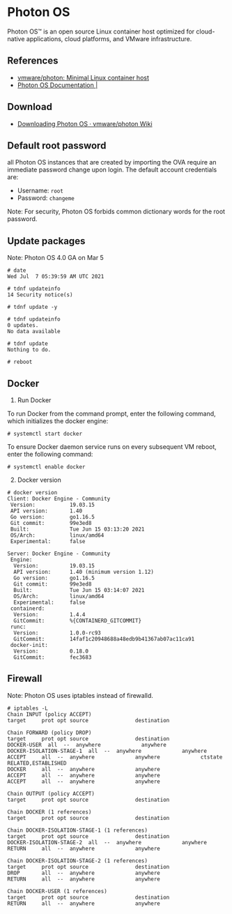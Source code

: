 # Photon OS

Photon OS™ is an open source Linux container host optimized for cloud-native applications, cloud platforms, and VMware infrastructure. 

## References

- [vmware/photon: Minimal Linux container host](https://github.com/vmware/photon)
- [Photon OS Documentation |](https://vmware.github.io/photon/docs/)

## Download

- [Downloading Photon OS · vmware/photon Wiki](https://github.com/vmware/photon/wiki/Downloading-Photon-OS)

## Default root password

all Photon OS instances that are created by importing the OVA require an immediate password change upon login. The default account credentials are:

- Username: `root`
- Password: `changeme`

Note: For security, Photon OS forbids common dictionary words for the root password.  

## Update packages

Note: Photon OS 4.0 GA on Mar 5

```
# date
Wed Jul  7 05:39:59 AM UTC 2021

# tdnf updateinfo
14 Security notice(s)

# tdnf update -y

# tdnf updateinfo
0 updates.
No data available

# tdnf update
Nothing to do.

# reboot
```

## Docker

1. Run Docker

To run Docker from the command prompt, enter the following command, which initializes the docker engine:
```
# systemctl start docker
```

To ensure Docker daemon service runs on every subsequent VM reboot, enter the following command:
```
# systemctl enable docker
```

2. Docker version

```
# docker version
Client: Docker Engine - Community
 Version:           19.03.15
 API version:       1.40
 Go version:        go1.16.5
 Git commit:        99e3ed8
 Built:             Tue Jun 15 03:13:20 2021
 OS/Arch:           linux/amd64
 Experimental:      false

Server: Docker Engine - Community
 Engine:
  Version:          19.03.15
  API version:      1.40 (minimum version 1.12)
  Go version:       go1.16.5
  Git commit:       99e3ed8
  Built:            Tue Jun 15 03:14:07 2021
  OS/Arch:          linux/amd64
  Experimental:     false
 containerd:
  Version:          1.4.4
  GitCommit:        %{CONTAINERD_GITCOMMIT}
 runc:
  Version:          1.0.0-rc93
  GitCommit:        14faf1c20948688a48edb9b41367ab07ac11ca91
 docker-init:
  Version:          0.18.0
  GitCommit:        fec3683
```

## Firewall

Note: Photon OS uses iptables instead of firewalld.

```
# iptables -L
Chain INPUT (policy ACCEPT)
target     prot opt source               destination

Chain FORWARD (policy DROP)
target     prot opt source               destination
DOCKER-USER  all  --  anywhere             anywhere
DOCKER-ISOLATION-STAGE-1  all  --  anywhere             anywhere
ACCEPT     all  --  anywhere             anywhere             ctstate RELATED,ESTABLISHED
DOCKER     all  --  anywhere             anywhere
ACCEPT     all  --  anywhere             anywhere
ACCEPT     all  --  anywhere             anywhere

Chain OUTPUT (policy ACCEPT)
target     prot opt source               destination

Chain DOCKER (1 references)
target     prot opt source               destination

Chain DOCKER-ISOLATION-STAGE-1 (1 references)
target     prot opt source               destination
DOCKER-ISOLATION-STAGE-2  all  --  anywhere             anywhere
RETURN     all  --  anywhere             anywhere

Chain DOCKER-ISOLATION-STAGE-2 (1 references)
target     prot opt source               destination
DROP       all  --  anywhere             anywhere
RETURN     all  --  anywhere             anywhere

Chain DOCKER-USER (1 references)
target     prot opt source               destination
RETURN     all  --  anywhere             anywhere
```